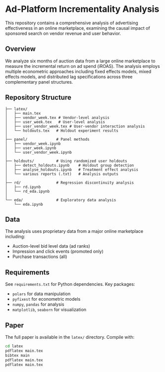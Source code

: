 # Ad-Platform Incrementality Analysis

This repository contains a comprehensive analysis of advertising effectiveness in an online marketplace, examining the causal impact of sponsored search on vendor revenue and user behavior.

## Overview

We analyze six months of auction data from a large online marketplace to measure the incremental return on ad spend (iROAS). The analysis employs multiple econometric approaches including fixed effects models, mixed effects models, and distributed lag specifications across three complementary panel structures.

## Repository Structure

```
├── latex/              
│   ├── main.tex      
│   ├── vendor_week.tex # Vendor-level analysis
│   ├── user_week.tex   # User-level analysis
│   ├── user_vendor_week.tex # User-vendor interaction analysis
│   └── holdouts.tex   # Holdout experiment results
│
├── panel/             # Panel methods
│   ├── vendor_week.ipynb
│   ├── user_week.ipynb
│   └── user_vendor_week.ipynb
│
├── holdouts/          # Using randomized user holdouts
│   ├── detect_holdouts.ipynb    # Holdout group detection
│   ├── analyse_holdouts.ipynb   # Treatment effect analysis
│   └── various reports (.txt)   # Analysis outputs
│
├── rd/                # Regression discontinuity analysis
│   ├── rd.ipynb
│   └── rd_eda.ipynb
│
└── eda/               # Exploratory data analysis
    └── eda.ipynb
```
## Data

The analysis uses proprietary data from a major online marketplace including:
- Auction-level bid level data (ad ranks)
- Impression and click events (promoted only)
- Purchase transactions (all)

## Requirements

See `requirements.txt` for Python dependencies. Key packages:
- `polars` for data manipulation
- `pyfixest` for econometric models
- `numpy`, `pandas` for analysis
- `matplotlib`, `seaborn` for visualization

## Paper

The full paper is available in the `latex/` directory. Compile with:
```bash
cd latex
pdflatex main.tex
bibtex main
pdflatex main.tex
pdflatex main.tex
```